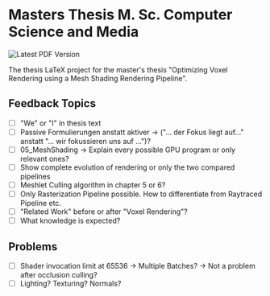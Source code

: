 # Masters Thesis M. Sc. Computer Science and Media

![Latest PDF Version](https://github.com/FreddyOm/MScThesis/actions/workflows/latex-to-pdf.yml/badge.svg)

The thesis LaTeX project for the master's thesis "Optimizing Voxel Rendering using a Mesh Shading Rendering Pipeline".


## Feedback Topics

- [ ] "We" or "I" in thesis text
- [ ] Passive Formulierungen anstatt aktiver -> ("... der Fokus liegt auf..." anstatt "... wir fokussieren uns auf ...")?
- [ ] 05_MeshShading -> Explain every possible GPU program or only relevant ones?
- [ ] Show complete evolution of rendering or only the two compared pipelines
- [ ] Meshlet Culling algorithm in chapter 5 or 6? 
- [ ] Only Rasterization Pipeline possible. How to differentiate from Raytraced Pipeline etc.
- [ ] "Related Work" before or after "Voxel Rendering"?
- [ ] What knowledge is expected?

## Problems

- [ ] Shader invocation limit at 65536 -> Multiple Batches? -> Not a problem after occlusion culling?
- [ ] Lighting? Texturing? Normals? 